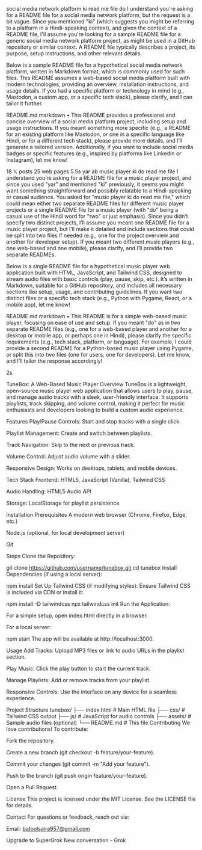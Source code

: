 

social media network platform ki read me file do 
I understand you're asking for a README file for a social media network platform, but the request is a bit vague. Since you mentioned "ki" (which suggests you might be referring to a platform in a Hindi-speaking context), and given the context of a README file, I'll assume you're looking for a sample README file for a generic social media network platform project, as might be used in a GitHub repository or similar context. A README file typically describes a project, its purpose, setup instructions, and other relevant details.

Below is a sample README file for a hypothetical social media network platform, written in Markdown format, which is commonly used for such files. This README assumes a web-based social media platform built with modern technologies, providing an overview, installation instructions, and usage details. If you had a specific platform or technology in mind (e.g., Mastodon, a custom app, or a specific tech stack), please clarify, and I can tailor it further.

README.md
markdown
•
This README provides a professional and concise overview of a social media platform project, including setup and usage instructions. If you meant something more specific (e.g., a README for an existing platform like Mastodon, or one in a specific language like Hindi, or for a different tech stack), please provide more details, and I’ll generate a tailored version. Additionally, if you want to include social media badges or specific features (e.g., inspired by platforms like LinkedIn or Instagram), let me know!

18 𝕏 posts
25 web pages
5.5s
yar ab music player ki do read me file
I understand you’re asking for a README file for a music player project, and since you used "yar" and mentioned "ki" previously, it seems you might want something straightforward and possibly relatable to a Hindi-speaking or casual audience. You asked for "music player ki do read me file," which could mean either two separate README files for different music player projects or a single README file for a music player (with "do" being a casual use of the Hindi word for "two" or just emphasis). Since you didn’t specify two distinct projects, I’ll assume you meant one README file for a music player project, but I’ll make it detailed and include sections that could be split into two files if needed (e.g., one for the project overview and another for developer setup). If you meant two different music players (e.g., one web-based and one mobile), please clarify, and I’ll provide two separate READMEs.

Below is a single README file for a hypothetical music player web application built with HTML, JavaScript, and Tailwind CSS, designed to stream audio files with basic controls (play, pause, skip, etc.). It’s written in Markdown, suitable for a GitHub repository, and includes all necessary sections like setup, usage, and contributing guidelines. If you want two distinct files or a specific tech stack (e.g., Python with Pygame, React, or a mobile app), let me know!

README.md
markdown
•
This README is for a simple web-based music player, focusing on ease of use and setup. If you meant "do" as in two separate README files (e.g., one for a web-based player and another for a desktop or mobile app, or perhaps one in Hindi), please clarify the specific requirements (e.g., tech stack, platform, or language). For example, I could provide a second README for a Python-based music player using Pygame, or split this into two files (one for users, one for developers). Let me know, and I’ll tailor the response accordingly!

2s


TuneBox: A Web-Based Music Player
Overview
TuneBox is a lightweight, open-source music player web application that allows users to play, pause, and manage audio tracks with a sleek, user-friendly interface. It supports playlists, track skipping, and volume control, making it perfect for music enthusiasts and developers looking to build a custom audio experience.

Features
Play/Pause Controls: Start and stop tracks with a single click.

Playlist Management: Create and switch between playlists.

Track Navigation: Skip to the next or previous track.

Volume Control: Adjust audio volume with a slider.

Responsive Design: Works on desktops, tablets, and mobile devices.

Tech Stack
Frontend: HTML5, JavaScript (Vanilla), Tailwind CSS

Audio Handling: HTML5 Audio API

Storage: LocalStorage for playlist persistence

Installation
Prerequisites
A modern web browser (Chrome, Firefox, Edge, etc.)

Node.js (optional, for local development server)

Git

Steps
Clone the Repository:

git clone https://github.com/username/tunebox.git
cd tunebox
Install Dependencies (if using a local server):

npm install
Set Up Tailwind CSS (if modifying styles): Ensure Tailwind CSS is included via CDN or install it:

npm install -D tailwindcss
npx tailwindcss init
Run the Application:

For a simple setup, open index.html directly in a browser.

For a local server:

npm start
The app will be available at http://localhost:3000.

Usage
Add Tracks: Upload MP3 files or link to audio URLs in the playlist section.

Play Music: Click the play button to start the current track.

Manage Playlists: Add or remove tracks from your playlist.

Responsive Controls: Use the interface on any device for a seamless experience.

Project Structure
tunebox/
├── index.html        # Main HTML file
├── css/             # Tailwind CSS output
├── js/              # JavaScript for audio controls
├── assets/          # Sample audio files (optional)
└── README.md        # This file
Contributing
We love contributions! To contribute:

Fork the repository.

Create a new branch (git checkout -b feature/your-feature).

Commit your changes (git commit -m "Add your feature").

Push to the branch (git push origin feature/your-feature).

Open a Pull Request.

License
This project is licensed under the MIT License. See the LICENSE file for details.

Contact
For questions or feedback, reach out via:

Email: batoolsaira957@gmail.com



Upgrade to SuperGrok
New conversation - Grok
